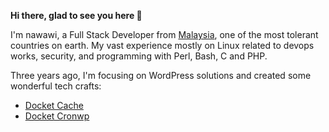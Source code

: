 **Hi there, glad to see you here :wave:**

I'm nawawi, a Full Stack Developer from [Malaysia](https://en.wikipedia.org/wiki/Malaysia), one of the most tolerant countries on earth. My vast experience mostly on Linux related to devops works, security, and programming with Perl, Bash, C and PHP.

Three years ago, I'm focusing on WordPress solutions and created some wonderful tech crafts:

- [Docket Cache](https://wordpress.org/plugins/docket-cache)
- [Docket Cronwp](https://github.com/nawawi/docket-cronwp)




